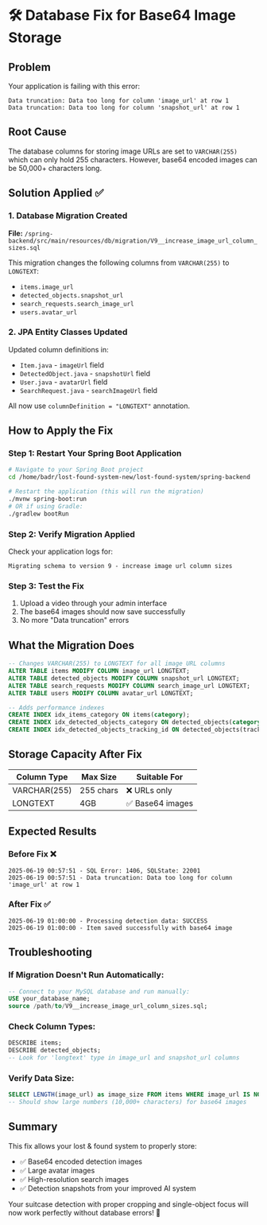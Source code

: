 # 🛠️ Database Fix for Base64 Image Storage

## Problem
Your application is failing with this error:
```
Data truncation: Data too long for column 'image_url' at row 1
Data truncation: Data too long for column 'snapshot_url' at row 1
```

## Root Cause
The database columns for storing image URLs are set to `VARCHAR(255)` which can only hold 255 characters. However, base64 encoded images can be 50,000+ characters long.

## Solution Applied ✅

### 1. Database Migration Created
**File:** `/spring-backend/src/main/resources/db/migration/V9__increase_image_url_column_sizes.sql`

This migration changes the following columns from `VARCHAR(255)` to `LONGTEXT`:
- `items.image_url` 
- `detected_objects.snapshot_url`
- `search_requests.search_image_url`
- `users.avatar_url`

### 2. JPA Entity Classes Updated
Updated column definitions in:
- `Item.java` - `imageUrl` field
- `DetectedObject.java` - `snapshotUrl` field  
- `User.java` - `avatarUrl` field
- `SearchRequest.java` - `searchImageUrl` field

All now use `columnDefinition = "LONGTEXT"` annotation.

## How to Apply the Fix

### Step 1: Restart Your Spring Boot Application
```bash
# Navigate to your Spring Boot project
cd /home/badr/lost-found-system-new/lost-found-system/spring-backend

# Restart the application (this will run the migration)
./mvnw spring-boot:run
# OR if using Gradle:
./gradlew bootRun
```

### Step 2: Verify Migration Applied
Check your application logs for:
```
Migrating schema to version 9 - increase image url column sizes
```

### Step 3: Test the Fix
1. Upload a video through your admin interface
2. The base64 images should now save successfully
3. No more "Data truncation" errors

## What the Migration Does

```sql
-- Changes VARCHAR(255) to LONGTEXT for all image URL columns
ALTER TABLE items MODIFY COLUMN image_url LONGTEXT;
ALTER TABLE detected_objects MODIFY COLUMN snapshot_url LONGTEXT;
ALTER TABLE search_requests MODIFY COLUMN search_image_url LONGTEXT;
ALTER TABLE users MODIFY COLUMN avatar_url LONGTEXT;

-- Adds performance indexes
CREATE INDEX idx_items_category ON items(category);
CREATE INDEX idx_detected_objects_category ON detected_objects(category);
CREATE INDEX idx_detected_objects_tracking_id ON detected_objects(tracking_id);
```

## Storage Capacity After Fix

| Column Type | Max Size | Suitable For |
|-------------|----------|--------------|
| VARCHAR(255) | 255 chars | ❌ URLs only |
| LONGTEXT | 4GB | ✅ Base64 images |

## Expected Results

### Before Fix ❌
```
2025-06-19 00:57:51 - SQL Error: 1406, SQLState: 22001
2025-06-19 00:57:51 - Data truncation: Data too long for column 'image_url' at row 1
```

### After Fix ✅
```
2025-06-19 01:00:00 - Processing detection data: SUCCESS
2025-06-19 01:00:00 - Item saved successfully with base64 image
```

## Troubleshooting

### If Migration Doesn't Run Automatically:
```sql
-- Connect to your MySQL database and run manually:
USE your_database_name;
source /path/to/V9__increase_image_url_column_sizes.sql;
```

### Check Column Types:
```sql
DESCRIBE items;
DESCRIBE detected_objects;
-- Look for 'longtext' type in image_url and snapshot_url columns
```

### Verify Data Size:
```sql
SELECT LENGTH(image_url) as image_size FROM items WHERE image_url IS NOT NULL LIMIT 1;
-- Should show large numbers (10,000+ characters) for base64 images
```

## Summary

This fix allows your lost & found system to properly store:
- ✅ Base64 encoded detection images
- ✅ Large avatar images  
- ✅ High-resolution search images
- ✅ Detection snapshots from your improved AI system

Your suitcase detection with proper cropping and single-object focus will now work perfectly without database errors! 🎉